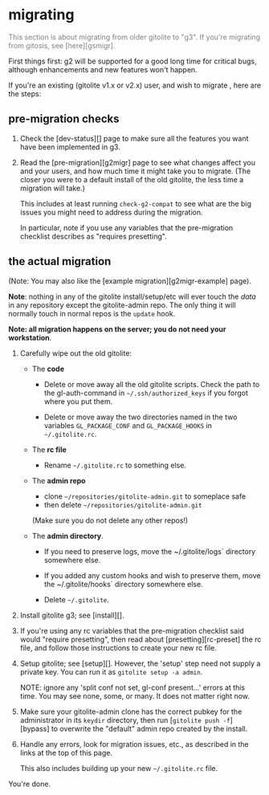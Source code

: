 # migrating

<font color="gray">This section is about migrating from older gitolite to
"g3".  If you're migrating from gitosis, see [here][gsmigr].</font>

First things first: g2 will be supported for a good long time for critical
bugs, although enhancements and new features won't happen.

If you're an existing (gitolite v1.x or v2.x) user, and wish to migrate , here
are the steps:

## pre-migration checks

1.  Check the [dev-status][] page to make sure all the features you want have
    been implemented in g3.

2.  Read the [pre-migration][g2migr] page to see what changes affect you and
    your users, and how much time it might take you to migrate.  (The closer
    you were to a default install of the old gitolite, the less time a
    migration will take.)

    This includes at least running `check-g2-compat` to see what are the big
    issues you might need to address during the migration.

    In particular, note if you use any variables that the pre-migration
    checklist describes as "requires presetting".

## the actual migration

(Note: You may also like the [example migration][g2migr-example] page).

**Note**: nothing in any of the gitolite install/setup/etc will ever touch the
*data* in any repository except the gitolite-admin repo.  The only thing it
will normally touch in normal repos is the `update` hook.

**Note: all migration happens on the server; you do not need your
workstation**.

1.  Carefully wipe out the old gitolite:

      * The **code**

          * Delete or move away all the old gitolite scripts.  Check the path
            to the gl-auth-command in `~/.ssh/authorized_keys` if you forgot
            where you put them.

          * Delete or move away the two directories named in the two variables
            `GL_PACKAGE_CONF` and `GL_PACKAGE_HOOKS` in `~/.gitolite.rc`.

      * The **rc file**

          * Rename `~/.gitolite.rc` to something else.

      * The **admin repo**

          * clone `~/repositories/gitolite-admin.git` to someplace safe
          * then delete `~/repositories/gitolite-admin.git`

        (Make sure you do not delete any other repos!)

      * The **admin directory**.

          * If you need to preserve logs, move the ~/.gitolite/logs` directory
            somewhere else.

          * If you added any custom hooks and wish to preserve them, move the
            ~/.gitolite/hooks` directory somewhere else.

          * Delete `~/.gitolite`.

2.  Install gitolite g3; see [install][].

3.  If you're using any rc variables that the pre-migration checklist said
    would "require presetting", then read about [presetting][rc-preset] the rc
    file, and follow those instructions to create your new rc file.

4.  Setup gitolite; see [setup][].  However, the 'setup' step need not supply
    a private key.  You can run it as `gitolite setup -a admin`.

    NOTE: ignore any 'split conf not set, gl-conf present...' errors at this
    time.  You may see none, some, or many.  It does not matter right now.

5.  Make sure your gitolite-admin clone has the correct pubkey for the
    administrator in its `keydir` directory, then run [`gitolite push
    -f`][bypass] to overwrite the "default" admin repo created by the install.

6.  Handle any errors, look for migration issues, etc., as described in the
    links at the top of this page.

    This also includes building up your new `~/.gitolite.rc` file.

You're done.

